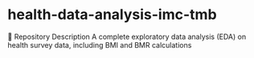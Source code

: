 # health-data-analysis-imc-tmb
📝 Repository Description A complete exploratory data analysis (EDA) on health survey data, including BMI and BMR calculations
